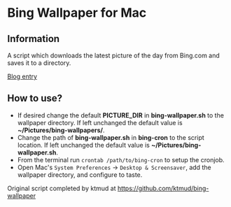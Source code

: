 Bing Wallpaper for Mac
=====================

Information
-----------
A script which downloads the latest picture of the day from Bing.com and saves it to a directory.


[Blog entry](http://blog.ideasftw.com/bing-desktop-for-mac)

How to use?
-----------

* If desired change the default **PICTURE_DIR** in **bing-wallpaper.sh** to the wallpaper directory. If left unchanged the default value is **~/Pictures/bing-wallpapers/**.
* Change the path of **bing-wallpaper.sh** in **bing-cron** to the script location. If left unchanged the default value is **~/Pictures/bing-wallpaper.sh**.
* From the terminal run `crontab /path/to/bing-cron` to setup the cronjob.
* Open Mac's `System Preferences` -> `Desktop & Screensaver`, add the wallpaper directory, and configure to taste.

Original script completed by ktmud at https://github.com/ktmud/bing-wallpaper
